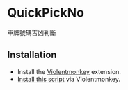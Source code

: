 # QuickPickNo

車牌號碼吉凶判斷

## Installation

- Install the [Violentmonkey](https://violentmonkey.github.io/) extension.
- [Install this script](https://github.com/happyincent/QuickPickNo/raw/main/quick-pick-no.user.js) via Violentmonkey.